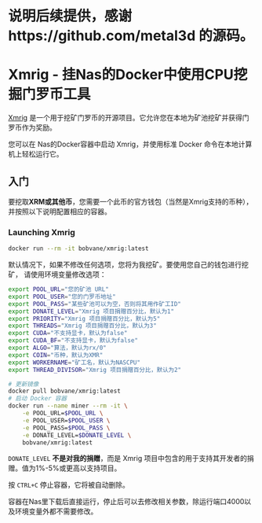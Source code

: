 # 说明后续提供，感谢https://github.com/metal3d 的源码。

# Xmrig - 挂Nas的Docker中使用CPU挖掘门罗币工具

[Xmrig](https://xmrig.com/) 是一个用于挖矿门罗币的开源项目。它允许您在本地为矿池挖矿并获得门罗币作为奖励。

您可以在 Nas的Docker容器中启动 Xmrig，并使用标准 Docker 命令在本地计算机上轻松运行它。

## 入门

要挖取**XRM或其他币**，您需要一个此币的官方钱包（当然是Xmrig支持的币种），并按照以下说明配置相应的容器。

### Launching Xmrig

```bash
docker run --rm -it bobvane/xmrig:latest
```

默认情况下，如果不修改任何选项，您将为我挖矿。要使用您自己的钱包进行挖矿，
请使用环境变量修改选项：

```bash
export POOL_URL="您的矿池 URL"
export POOL_USER="您的门罗币地址"
export POOL_PASS="某些矿池可以为空，否则将其用作矿工ID"
export DONATE_LEVEL="Xmrig 项目捐赠百分比，默认为1"
export PRIORITY="Xmrig 项目捐赠百分比，默认为5"
export THREADS="Xmrig 项目捐赠百分比，默认为3"
export CUDA="不支持显卡，默认为false"
export CUDA_BF="不支持显卡，默认为false"
export ALGO="算法，默认为rx/0"
export COIN="币种，默认为XMR"
export WORKERNAME="矿工名，默认为NASCPU"
export THREAD_DIVISOR="Xmrig 项目捐赠百分比，默认为2"

# 更新镜像
docker pull bobvane/xmrig:latest
# 启动 Docker 容器
docker run --name miner --rm -it \
    -e POOL_URL=$POOL_URL \
    -e POOL_USER=$POOL_USER \
    -e POOL_PASS=$POOL_PASS \
    -e DONATE_LEVEL=$DONATE_LEVEL \
    bobvane/xmrig:latest
```

`DONATE_LEVEL` **不是对我的捐赠**，而是 Xmrig 项目中包含的用于支持其开发者的捐赠。值为1%-5%或更高以支持项目。

按 `CTRL+C` 停止容器，它将被自动删除。

容器在Nas里下载后直接运行，停止后可以去修改相关参数，除运行端口4000以及环境变量外都不需要修改。
